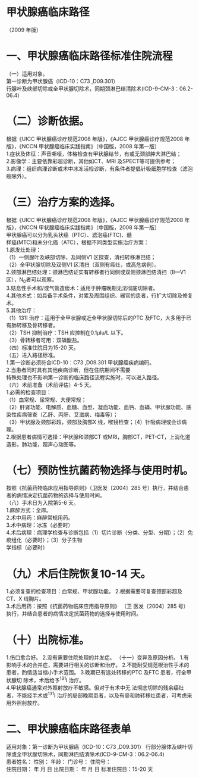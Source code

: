 # 甲状腺癌临床路径  
（2009 年版）  
# 一、甲状腺癌临床路径标准住院流程  
（一）适用对象。  
第一诊断为甲状腺癌（ICD-10：C73 ,D09.301）  
行腺叶及峡部切除或全甲状腺切除术，同期颈淋巴结清除术(ICD-9-CM-3：06.2-06.4)  
# （二）诊断依据。  
根据《UICC 甲状腺癌诊疗规范2008 年版》，《AJCC 甲状腺癌诊疗规范2008 年版》，《NCCN 甲状腺癌临床实践指南》（中国版，2008 年第一版）  
1.症状及体征：声音嘶哑，体格检查有甲状腺结节，有或无颈部肿大淋巴结；  
2.影像学：主要依靠彩超诊断，其他如CT、MRI 及SPECT等可提供参考；  
3.病理：组织病理诊断或术中冰冻活检诊断，有条件者提倡针吸细胞学检查（滤泡癌除外）。  
# （三）治疗方案的选择。  
根据《UICC 甲状腺癌诊疗规范2008 年版》，《AJCC 甲状腺癌诊疗规范2008 年版》，《NCCN 甲状腺癌临床实践指南》（中国版，2008 年第一版）  
甲状腺癌可以分为乳头状癌（PTC）、滤泡癌(FTC)、髓  
样癌(MTC)和未分化癌（ATC），根据不同类型实施治疗方案：  
1.原发灶处理：  
（1）一侧腺叶及峡部切除，及同侧V1 区探查，清扫转移淋巴结；  
（2）全甲状腺切除及双侧V1 区清扫（双侧有癌灶，或高危病例）。  
2.颈部淋巴结处理：颈淋巴结证实有转移者行同侧或双侧颈淋巴结清扫（II—V1 区），$\mathrm{N}_{0}$者可以观察。  
3.姑息性手术和/或气管造瘘术：适用于肿瘤晚期无法彻底切除者。  
4.其他术式：如具备手术条件，对累及周围组织、器官的患者，行扩大切除及修复术。  
5.其他治疗：  
（1）131I 治疗：适用于全甲状腺或近全甲状腺切除后的PTC 及FTC，大多用于已有肺转移及骨转移者。  
（2）TSH 抑制治疗：TSH 应控制在0.1μIu/L 以下。  
（3）骨转移者可用：双磷酸盐。  
（四）标准住院日为15-20 天。  
（五）进入路径标准。  
1.第一诊断必须符合ICD-10：C73 ,D09.301 甲状腺癌疾病编码。  
2.当患者同时具有其他疾病诊断，但在住院期间不需要  
特殊处理也不影响第一诊断的临床路径流程实施时，可以进入路径。  
（六）术前准备（术前评估）4-5 天。  
1.必需的检查项目：  
（1）血常规、尿常规、大便常规；  
（2）肝肾功能、电解质、血糖、血型、凝血功能、血钙、血磷、甲状腺功能、感染性疾病筛查（乙肝、丙肝、艾滋病、梅毒等）；  
（3）甲状腺及颈部彩超，颈部及胸部X 线，喉镜检查；（4）针吸病理或会诊病理。  
2.根据患者病情可选择：甲状腺和颈部CT 或MRI，胸部CT，PET-CT，上消化道造影，肺功能，超声心动图等。  
# （七）预防性抗菌药物选择与使用时机。  
按照《抗菌药物临床应用指导原则》（卫医发〔2004〕285 号）执行，并结合患者的病情决定抗菌药物的选择与使用时间。  
（八）手术日为入院第5-6 天。  
1.麻醉方式：全麻。  
2.术中用药：麻醉常规用药。  
3.术中病理：冰冻（必要时）  
4.术后病理：病理学检查与诊断包括（1）切片诊断（分类、分型、分期）；（2）免疫组化（必要时）；（3）分子生物  
学指标（必要时）  
# （九）术后住院恢复10-14 天。  
1.必须复查的检查项目：血常规、甲状腺功能。 2.根据需要可复查颈部彩超及CT、X 线胸片。  
3.术后用药：按照《抗菌药物临床应用指导原则》 （卫 医发〔2004〕285 号）执行，并结合患者的病情决定抗菌药物的选择与使用时间。  
# （十）出院标准。  
1.伤口愈合好。 2.没有需要住院处理的并发症。 （十一）变异及原因分析。 1.有影响手术的合并症，需要进行相关的诊断和治疗。 2.不能耐受规范根治性手术的患者，酌情适当缩小手术范围。 3.晚期已有远处转移的PTC 及FTC 患者，行全甲状腺切 除术，术后给予$^{131}\mathrm{I}$ 治疗。  
4.甲状腺癌通常对外照射放疗不敏感。但对于有术中无 法彻底切除的残余癌灶者，不能经手术或$^{131}\mathrm{I}$ 治疗的局部晚期患者，以及有骨和肺转移灶患者，可考虑采用外照射放疗。  
# 二、甲状腺癌临床路径表单  
适用对象：第一诊断为甲状腺癌（ICD-10：C73 ,D09.301）           行部分腺体及峡叶切除或全甲状腺切除术，同期淋巴结清除术(ICD-9-CM-3：06.2-06.4)  
患者姓名：           性别：    年龄：    门诊号：       住院号：  
住院日期：   年  月  日    出院日期：   年  月   日     标准住院日：15-20 天  
